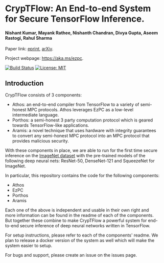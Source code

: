 # CrypTFlow: An End-to-end System for Secure TensorFlow Inference.
#### Nishant Kumar, Mayank Rathee, Nishanth Chandran, Divya Gupta, Aseem Rastogi, Rahul Sharma

Paper link: [eprint](https://eprint.iacr.org/2019/1049), [arXiv](https://arxiv.org/abs/1909.07814).

Project webpage: https://aka.ms/ezpc.

[![Build Status](https://travis-ci.org/mayank0403/EzPC.svg?branch=master)](https://github.com/mpc-msri/EzPC)
[![License: MIT](https://img.shields.io/badge/License-MIT-yellow.svg)](https://opensource.org/licenses/MIT)

## Introduction
CrypTFlow consists of 3 components:
- Athos: an end-to-end compiler from TensorFlow to a variety of semi-honest MPC protocols. Athos leverages EzPC as a low-level intermediate language.
- Porthos: a semi-honest 3 party computation protocol which is geared towards TensorFlow-like applications.
- Aramis: a novel technique that uses hardware with integrity guarantees to convert any semi-honest MPC protocol into an MPC protocol that provides malicious security.

With these components in place, we are able to run for the first time secure inference on the [ImageNet dataset]([http://www.image-net.org) with the pre-trained models of the following deep neural nets: ResNet-50, DenseNet-121 and SqueezeNet for ImageNet.

In particular, this repository contains the code for the following components:
- Athos
- EzPC
- Porthos
- Aramis

Each one of the above is independent and usable in their own right and more information can be found in the readme of each of the components. But together these combine to make CrypTFlow a powerful system for end-to-end secure inference of deep neural networks written in TensorFlow.

For setup instructions, please refer to each of the components' readme. We plan to release a docker version of the system as well which will make the system easier to setup.

For bugs and support, please create an issue on the issues page.

